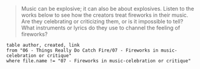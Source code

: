 > Music can be explosive; it can also be about explosives. Listen to the works below to see how the creators treat fireworks in their music. Are they celebrating or criticizing them, or is it impossible to tell? What instruments or lyrics do they use to channel the feeling of fireworks?

```dataview
table author, created, link
from "06 - Things Really Do Catch Fire/07 - Fireworks in music-celebration or critique"
where file.name != "07 - Fireworks in music-celebration or critique"
```
